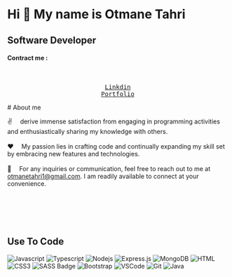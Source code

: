 # Hi 👋 My name is <b> Otmane Tahri</b>
## Software Developer
<h4>Contract me :</h4> <br>
<p align="center">
<samp>
<a  href="https://www.linkedin.com/in/otmane-tahri-a2a9741a2/">Linkdin</a> <br>
<a  href="https://otmanet.github.io/OtmaneTahri-Portfolio/">Portfolio</a> <br>
</samp>
</p>
<!-- About Section -->
 # About me
<p>
<!-- <&img src="https://i.pinimg.com/originals/b2/32/55/b2325557a903fdf56b50da4656da9221.gif" align="right" width="350"  alt="Coding gif">--->
 ✌️ &emsp;derive immense satisfaction from engaging in programming activities and enthusiastically sharing my knowledge with others.<br/><br/>
 ❤️ &emsp;My passion lies in crafting code and continually expanding my skill set by embracing new features and technologies.<br/><br/>
 📧 &emsp;For any inquiries or communication, feel free to reach out to me at <a href="otmanetahri1@gmail.com">otmanetahri1@gmail.com</a>. I am readily available to connect at your convenience.<br/><br/>
</p>
<br/>
<br/>
<br/>

## Use To Code

![Javascript](https://img.shields.io/badge/Javascript-F0DB4F?style=for-the-badge&labelColor=black&logo=javascript&logoColor=F0DB4F)
![Typescript](https://img.shields.io/badge/Typescript-007acc?style=for-the-badge&labelColor=black&logo=typescript&logoColor=007acc)
![Nodejs](https://img.shields.io/badge/Nodejs-3C873A?style=for-the-badge&labelColor=black&logo=node.js&logoColor=3C873A)
![Express.js](https://img.shields.io/badge/Express.js-000000?style=for-the-badge&logo=express&logoColor=white)
![MongoDB](https://img.shields.io/badge/MongoDB-4EA94B?style=for-the-badge&logo=mongodb&logoColor=white)
![HTML](https://img.shields.io/badge/HTML5-E34F26?style=for-the-badge&logo=html5&logoColor=white)
![CSS3](https://img.shields.io/badge/CSS3-1572B6?style=for-the-badge&logo=css3&logoColor=white)
![SASS Badge](https://img.shields.io/badge/Sass-CC6699?style=for-the-badge&logo=sass&logoColor=white)
![Bootstrap](https://img.shields.io/badge/Bootstrap-563D7C?style=for-the-badge&logo=bootstrap&logoColor=white)
![VSCode](https://img.shields.io/badge/Visual_Studio-0078d7?style=for-the-badge&logo=visual%20studio&logoColor=white)
![Git](https://img.shields.io/badge/Git-F05032?style=for-the-badge&logo=git&logoColor=white)
![Java](https://img.shields.io/badge/Java-8%2B-blue)
<br/>
 
